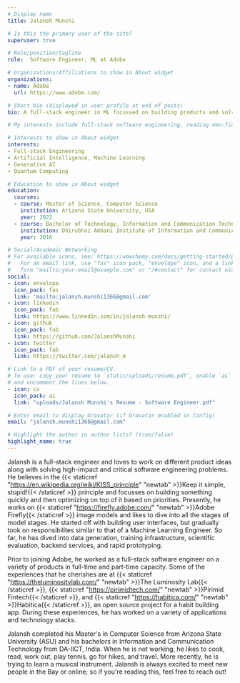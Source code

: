 ```yaml
---
# Display name
title: Jalansh Munshi

# Is this the primary user of the site?
superuser: true

# Role/position/tagline
role:  Software Engineer, ML at Adobe

# Organizations/Affiliations to show in About widget
organizations:
- name: Adobe
  url: https://www.adobe.com/

# Short bio (displayed in user profile at end of posts)
bio: A full-stack engineer in ML focussed on building products and solving software engineering problems.

# My interests include full-stack software engineering, reading non-fiction, traveling, and cooking. 

# Interests to show in About widget
interests:
- Full-stack Engineering
- Artificial Intelligence, Machine Learning
- Generative AI
- Quantum Computing

# Education to show in About widget
education:
  courses:
  - course: Master of Science, Computer Science
    institution: Arizona State University, USA
    year: 2022
  - course: Bachelor of Technology, Information and Communication Technology
    institution: Dhirubhai Ambani Institute of Information and Communication Technology (DA-IICT) - Gandhinagar, India
    year: 2016

# Social/Academic Networking
# For available icons, see: https://wowchemy.com/docs/getting-started/page-builder/#icons
#   For an email link, use "fas" icon pack, "envelope" icon, and a link in the
#   form "mailto:your-email@example.com" or "/#contact" for contact widget.
social:
- icon: envelope
  icon_pack: fas
  link: 'mailto:jalansh.munshi1366@gmail.com'
- icon: linkedin
  icon_pack: fab
  link: https://www.linkedin.com/in/jalansh-munshi/
- icon: github
  icon_pack: fab
  link: https://github.com/JalanshMunshi
- icon: twitter
  icon_pack: fab
  link: https://twitter.com/jalansh_m

# Link to a PDF of your resume/CV.
# To use: copy your resume to `static/uploads/resume.pdf`, enable `ai` icons in `params.toml`, 
# and uncomment the lines below.
- icon: cv
  icon_pack: ai
  link: "uploads/Jalansh Munshi's Resume - Software Engineer.pdf"

# Enter email to display Gravatar (if Gravatar enabled in Config)
email: "jalansh.munshi1366@gmail.com"

# Highlight the author in author lists? (true/false)
highlight_name: true
---
```


Jalansh is a full-stack engineer and loves to work on different product ideas along with solving high-impact and critical software engineering problems. He believes in the {{< staticref "https://en.wikipedia.org/wiki/KISS_principle" "newtab" >}}Keep it simple, stupid!{{< /staticref >}} principle and focusses on building something quickly and then optimizing on top of it based on priorities. Presently, he works on {{< staticref "https://firefly.adobe.com/" "newtab" >}}Adobe Firefly{{< /staticref >}} image models and likes to dive into all the stages of model stages. He started off with building user interfaces, but gradually took on responsibilites similar to that of a Machine Learning Engineer. So far, he has dived into data generation, training infrastructure, scientific evaluation, backend services, and rapid prototyping. 

Prior to joining Adobe, he worked as a full-stack software engineer on a variety of products in full-time and part-time capacity. Some of the experiences that he cherishes are at {{< staticref "https://theluminositylab.com/" "newtab" >}}The Luminosity Lab{{< /staticref >}}, {{< staticref "https://pirimidtech.com/" "newtab" >}}Pirimid Fintech{{< /staticref >}}, and {{< staticref "https://habitica.com/" "newtab" >}}Habitica{{< /staticref >}}, an open source project for a habit building app. During these experiences, he has worked on a variety of applications and technology stacks. 

Jalansh completed his Master's in Computer Science from Arizona State University (ASU) and his bachelors in Information and Communication Technology from DA-IICT, India. When he is not working, he likes to cook, read, work out, play tennis, go for hikes, and travel. More recently, he is trying to learn a musical instrument. Jalansh is always excited to meet new people in the Bay or online; so if you're reading this, feel free to reach out!

<!-- {{< icon name="download" pack="fas" >}} Download my {{< staticref "uploads/demo_resume.pdf" "newtab" >}}resumé{{< /staticref >}}. -->
